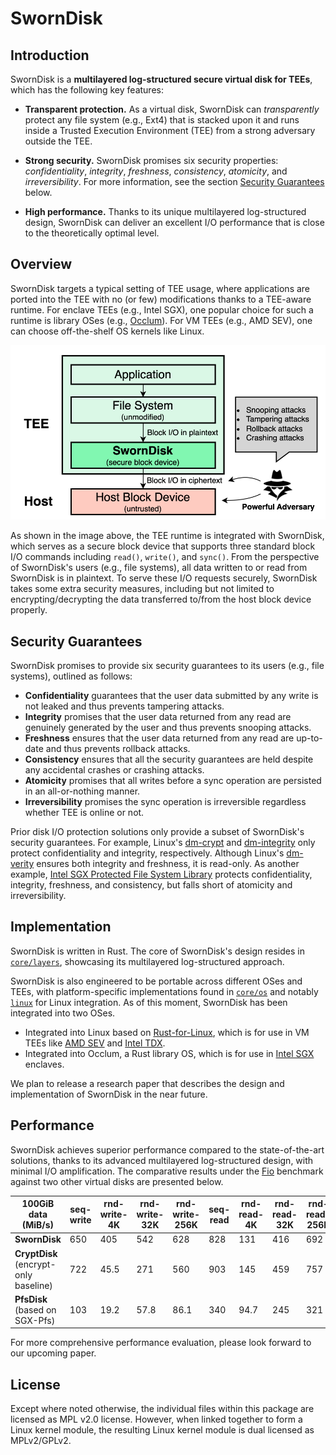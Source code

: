 # SwornDisk

## Introduction

SwornDisk is a **multilayered log-structured secure virtual disk for TEEs**,
which has the following key features:

* **Transparent protection.** As a virtual disk, SwornDisk can _transparently_ protect any file system (e.g., Ext4) that
is stacked upon it and runs inside a Trusted Execution Environment (TEE) from a strong adversary
outside the TEE.

* **Strong security.** SwornDisk promises six security properties:
_confidentiality_, _integrity_, _freshness_, _consistency_, _atomicity_, and _irreversibility_.
For more information, see the section [Security Guarantees](#security-guarantees) below.

* **High performance.** Thanks to its unique multilayered log-structured design,
SwornDisk can deliver an excellent I/O performance that
is close to the theoretically optimal level.

## Overview

SwornDisk targets a typical setting of TEE usage, where applications
are ported into the TEE with no (or few) modifications
thanks to a TEE-aware runtime. For enclave TEEs (e.g., Intel SGX),
one popular choice for such a runtime is library OSes (e.g., [Occlum](https://github.com/occlum/occlum)).
For VM TEEs (e.g., AMD SEV), one can choose off-the-shelf OS kernels like Linux.

![The threat model of SwornDisk.](./docs/figures/sworndisk-threat-model.svg)

As shown in the image above, the TEE runtime is integrated with SwornDisk,
which serves as a secure block device that supports three standard block I/O commands
including `read()`, `write()`, and `sync()`. From the perspective of SwornDisk's users (e.g., file systems),
all data written to or read from SwornDisk is in plaintext.
To serve these I/O requests securely, SwornDisk takes some extra security measures,
including but not limited to encrypting/decrypting the data
transferred to/from the host block device properly.

## Security Guarantees

SwornDisk promises to provide six security guarantees
to its users (e.g., file systems), outlined as follows:

* **Confidentiality** guarantees that the user data submitted by any write
is not leaked and thus prevents tampering attacks.
* **Integrity** promises that the user data returned from any read
are genuinely generated by the user and
thus prevents snooping attacks.
* **Freshness** ensures that the user data returned from any read
are up-to-date and thus prevents rollback attacks.
* **Consistency** ensures that all the security guarantees are held
despite any accidental crashes or crashing attacks.
* **Atomicity** promises that all writes before a sync operation
are persisted in an all-or-nothing manner.
* **Irreversibility** promises the sync operation is irreversible
regardless whether TEE is online or not.

Prior disk I/O protection solutions only provide a subset of SwornDisk's security guarantees.
For example, Linux's [dm-crypt](https://docs.kernel.org/admin-guide/device-mapper/dm-crypt.html) and [dm-integrity](https://docs.kernel.org/admin-guide/device-mapper/dm-crypt.html) only protect confidentiality and integrity, respectively.
Although Linux's [dm-verity](https://docs.kernel.org/admin-guide/device-mapper/verity.html) ensures both integrity and freshness, it is read-only.
As another example, [Intel SGX Protected File System Library](https://www.intel.com/content/www/us/en/developer/articles/technical/overview-of-intel-protected-file-system-library-using-software-guard-extensions.html) protects confidentiality, integrity, freshness, and consistency,
but falls short of atomicity and irreversibility.

## Implementation

SwornDisk is written in Rust.
The core of SwornDisk's design resides in [`core/layers`](core/layers),
showcasing its multilayered log-structured approach.

SwornDisk is also engineered to be portable across different OSes and TEEs,
with platform-specific implementations found in [`core/os`](core/os) and
notably [`linux`](linux/) for Linux integration.
As of this moment, SwornDisk has been integrated into two OSes.

* Integrated into Linux based on [Rust-for-Linux](https://github.com/Rust-for-Linux),
which is for use in VM TEEs like [AMD SEV](https://developer.amd.com/sev/) and [Intel TDX](https://www.intel.com/content/www/us/en/developer/articles/technical/intel-trust-domain-extensions.html).
* Integrated into Occlum, a Rust library OS,
which is for use in [Intel SGX](https://www.intel.com/content/www/us/en/developer/tools/software-guard-extensions/overview.html) enclaves.

We plan to release a research paper that
describes the design and implementation
of SwornDisk in the near future.

## Performance

SwornDisk achieves superior performance compared to the state-of-the-art solutions,
thanks to its advanced multilayered log-structured design,
with minimal I/O amplification.
The comparative results under the [Fio](https://github.com/axboe/fio) benchmark
against two other virtual disks are presented below.

| 100GiB data<br />(MiB/s)              | seq-write | rnd-write-4K | **rnd-write-32K** | **rnd-write-256K** | **seq-read** | **rnd-read-4K** | **rnd-read-32K** | **rnd-read-256K** |
| ------------------------------------- | --------- | ------------ | ----------------- | ------------------ | ------------ | --------------- | ---------------- | ----------------- |
| **SwornDisk**                           | 650       | 405          | 542               | 628                | 828         | 131             | 416              | 692               |
| **CryptDisk** (encrypt-only baseline) | 722       | 45.5         | 271               | 560                | 903         | 145             | 459              | 757              |
| **PfsDisk** (based on SGX-Pfs)        | 103       | 19.2         | 57.8              | 86.1               | 340          | 94.7            | 245              | 321               |

For more comprehensive performance evaluation,
please look forward to our upcoming paper.

## License

Except where noted otherwise, the individual files within this package
are licensed as MPL v2.0 license. However, when linked together to form a Linux kernel module,
the resulting Linux kernel module is dual licensed as MPLv2/GPLv2.
